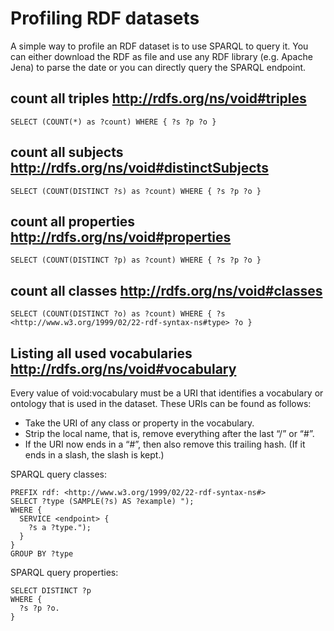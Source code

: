 # Profiling RDF datasets

A simple way to profile an RDF dataset is to use SPARQL to query it. You can either download the RDF as file and use any RDF library (e.g. Apache Jena) to parse the date or you can directly query the SPARQL endpoint.

## count all triples http://rdfs.org/ns/void#triples 

```
SELECT (COUNT(*) as ?count) WHERE { ?s ?p ?o }
```


## count all subjects http://rdfs.org/ns/void#distinctSubjects

```
SELECT (COUNT(DISTINCT ?s) as ?count) WHERE { ?s ?p ?o }
```

## count all properties http://rdfs.org/ns/void#properties

```
SELECT (COUNT(DISTINCT ?p) as ?count) WHERE { ?s ?p ?o }
```

## count all classes http://rdfs.org/ns/void#classes

```
SELECT (COUNT(DISTINCT ?o) as ?count) WHERE { ?s <http://www.w3.org/1999/02/22-rdf-syntax-ns#type> ?o }
```

## Listing all used vocabularies http://rdfs.org/ns/void#vocabulary

Every value of void:vocabulary must be a URI that identifies a vocabulary or ontology that is used in the dataset. These URIs can be found as follows:

* Take the URI of any class or property in the vocabulary.
* Strip the local name, that is, remove everything after the last “/” or “#”.
* If the URI now ends in a “#”, then also remove this trailing hash. (If it ends in a slash, the slash is kept.)

SPARQL query classes:

```
PREFIX rdf: <http://www.w3.org/1999/02/22-rdf-syntax-ns#> 
SELECT ?type (SAMPLE(?s) AS ?example) ");
WHERE { 
  SERVICE <endpoint> {
    ?s a ?type.");
  }
}
GROUP BY ?type
```

SPARQL query properties:

```
SELECT DISTINCT ?p 
WHERE { 
  ?s ?p ?o.
} 
```
